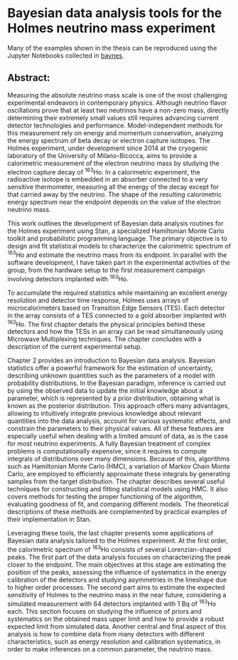 # Bayesian data analysis tools for the Holmes neutrino mass experiment
Many of the examples shown in the thesis can be reproduced using the Jupyter Notebooks collected in [baynes](https://github.com/cryomib/baynes).
## Abstract:

Measuring the absolute neutrino mass scale is one of the most challenging experimental endeavors in contemporary physics. Although neutrino flavor oscillations prove that at least two neutrinos have a non-zero mass, directly determining their extremely small values still requires advancing current detector technologies and performance. Model-independent methods for this measurement rely on energy and momentum conservation, analyzing the energy spectrum of beta decay or electron capture isotopes. The Holmes experiment, under development since 2014 at the cryogenic laboratory of the University of Milano-Bicocca, aims to provide a calorimetric measurement of the electron neutrino mass by studying the electron capture decay of <sup>163</sup>Ho. In a calorimetric experiment, the radioactive isotope is embedded in an absorber connected to a very sensitive thermometer, measuring all the energy of the decay except for that carried away by the neutrino. The shape of the resulting calorimetric energy spectrum near the endpoint depends on the value of the electron neutrino mass.

This work outlines the development of Bayesian data analysis routines for the Holmes experiment using Stan, a specialized Hamiltonian Monte Carlo toolkit and probabilistic programming language. The primary objective is to design and fit statistical models to characterize the calorimetric spectrum of <sup>163</sup>Ho and estimate the neutrino mass from its endpoint. In parallel with the software development, I have taken part in the experimental activities of the group, from the hardware setup to the first measurement campaign involving detectors implanted with <sup>163</sup>Ho.

To accumulate the required statistics while maintaining an excellent energy resolution and detector time response,
Holmes uses arrays of microcalorimeters based on Transition Edge Sensors (TES). Each detector in the array consists of a
TES connected to a gold absorber implanted with <sup>163</sup>Ho. The first chapter details the physical principles behind
these detectors and how the TESs in an array can be read simultaneously using Microwave Multiplexing techniques. The chapter concludes with a description of the current experimental setup.

Chapter 2 provides an introduction to Bayesian data analysis. Bayesian statistics offer a powerful framework for the estimation of uncertainty, describing unknown quantities such as the parameters of a model with probability distributions. In the Bayesian paradigm, inference is carried out by using the observed data to update the initial knowledge about a parameter, which is represented by a prior distribution, obtaining what is known as the posterior distribution. This approach offers many advantages, allowing to intuitively integrate previous knowledge about relevant quantities into the data analysis, account for various systematic effects, and constrain the parameters to their physical values. All of these features are especially useful when dealing with a limited amount of data, as is the case for most neutrino experiments. A fully Bayesian treatment of complex problems is computationally expensive, since it requires to compute integrals of distributions over many dimensions. Because of this, algorithms such as Hamiltonian Monte Carlo (HMC), a variation of Markov Chain Monte Carlo, are employed to efficiently approximate these integrals by generating samples from the target distribution. The chapter describes several useful techniques for constructing and fitting statistical models using HMC. It also covers methods for testing the proper functioning of the algorithm, evaluating goodness of fit, and comparing different models. The theoretical descriptions of these methods are complemented by practical examples of their implementation in Stan.

Leveraging these tools, the last chapter presents some applications of Bayesian data analysis tailored to the Holmes experiment. At the first order, the calorimetric spectrum of <sup>163</sup>Ho consists of several Lorenzian-shaped peaks. The first part of the data analysis focuses on characterizing the peak closer to the endpoint. The main objectives at this stage are estimating the position of the peaks, assessing the influence of systematics in the energy calibration of the detectors and studying asymmetries in the lineshape due to higher order processes. The second part aims to estimate the expected sensitivity of Holmes to the neutrino mass in the near future, considering a simulated measurement with 64 detectors implanted with 1 Bq of <sup>163</sup>Ho each. This section focuses on studying the influence of priors and systematics on the obtained mass upper limit and how to provide a robust expected limit from simulated data. Another central and final aspect of this analysis is how to combine data from many detectors with different characteristics, such as energy resolution and calibration systematics, in order to make inferences on a common parameter, the neutrino mass.
